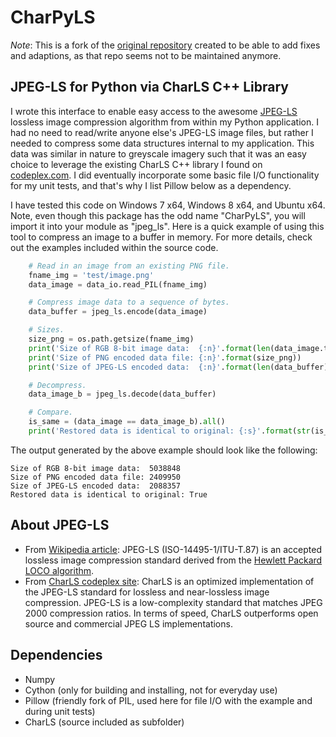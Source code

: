 
# CharPyLS

_Note_:
This is a fork of the [original repository](https://github.com/Who8MyLunch/CharPyLS) created
to be able to add fixes and adaptions, as that repo seems not to be maintained anymore.

## JPEG-LS for Python via CharLS C++ Library


I wrote this interface to enable easy access to the awesome [JPEG-LS](http://en.wikipedia.org/wiki/Lossless_JPEG) lossless image compression algorithm from within my Python application.  I had no need to read/write anyone else's JPEG-LS image files, but rather I needed to compress some data structures internal to my application.  This data was similar in nature to greyscale imagery such that it was an easy choice to leverage the existing CharLS C++ library I found on [codeplex.com](http://www.codeplex.com).  I did eventually incorporate some basic file I/O functionality for my unit tests, and that's why I list Pillow below as a dependency.

I have tested this code on Windows 7 x64, Windows 8 x64, and Ubuntu x64.  Note, even though this package has the odd name "CharPyLS", you will import it into your module as "jpeg_ls".  Here is a quick example of using this tool to compress an image to a buffer in memory.  For more details, check out the examples included within the source code.

~~~~python
    # Read in an image from an existing PNG file.
    fname_img = 'test/image.png'
    data_image = data_io.read_PIL(fname_img)

    # Compress image data to a sequence of bytes.
    data_buffer = jpeg_ls.encode(data_image)

    # Sizes.
    size_png = os.path.getsize(fname_img)
    print('Size of RGB 8-bit image data:  {:n}'.format(len(data_image.tostring())))
    print('Size of PNG encoded data file: {:n}'.format(size_png))
    print('Size of JPEG-LS encoded data:  {:n}'.format(len(data_buffer)))

    # Decompress.
    data_image_b = jpeg_ls.decode(data_buffer)

    # Compare.
    is_same = (data_image == data_image_b).all()
    print('Restored data is identical to original: {:s}'.format(str(is_same)))
~~~~

The output generated by the above example should look like the following:

    Size of RGB 8-bit image data:  5038848
    Size of PNG encoded data file: 2409950
    Size of JPEG-LS encoded data:  2088357
    Restored data is identical to original: True

## About JPEG-LS

  - From [Wikipedia article](http://en.wikipedia.org/wiki/Lossless_JPEG): JPEG-LS (ISO-14495-1/ITU-T.87) is an accepted lossless image compression standard derived from the [Hewlett Packard LOCO algorithm](http://www.hpl.hp.com/loco).
  - From [CharLS codeplex site](http://charls.codeplex.com): CharLS is an optimized implementation of the JPEG-LS standard for lossless and near-lossless image compression. JPEG-LS is a low-complexity standard that matches JPEG 2000 compression ratios. In terms of speed, CharLS outperforms open source and commercial JPEG LS implementations.

## Dependencies

- Numpy
- Cython (only for building and installing, not for everyday use)
- Pillow (friendly fork of PIL, used here for file I/O with the example and during unit tests)
- CharLS (source included as subfolder)
